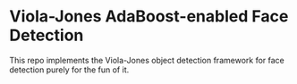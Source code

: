 # Viola-Jones AdaBoost-enabled Face Detection

This repo implements the Viola-Jones object detection framework
for face detection purely for the fun of it.
